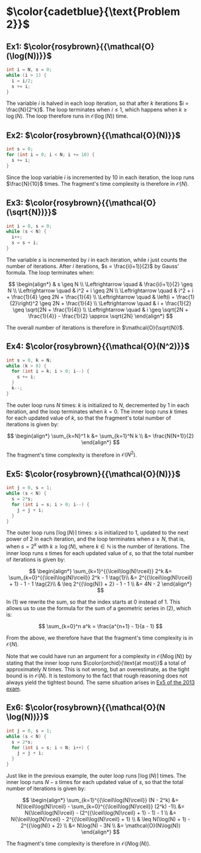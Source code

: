 # $\color{cadetblue}{\text{Problem 2}}$

## Ex1: $\color{rosybrown}{{\mathcal{O}(\log(N))}}$

```c
int i = N, s = 0;
while (i > 1) {
  i = i/2;
  s += i;
}
```

The variable $i$ is halved in each loop iteration, so that after $k$ iterations $i = \frac{N}{2^k}$. The loop terminates when $i \leq 1$, which happens when $k \geq \log(N)$. The loop therefore runs in $\mathcal{O}(\log(N))$ time.

## Ex2: $\color{rosybrown}{{\mathcal{O}(N)}}$

```c
int s = 0;
for (int i = 0; i < N; i += 10) {
  s += i;
}
```

Since the loop variable $i$ is incremented by 10 in each iteration, the loop runs $\frac{N}{10}$ times. The fragment's time complexity is therefore in $\mathcal{O}(N)$.

## Ex3: $\color{rosybrown}{{\mathcal{O}(\sqrt{N})}}$

```c
int i = 0, s = 0;
while (s < N) {
  i++;
  s = s + i;
}
```

The variable $s$ is incremented by $i$ in each iteration, while $i$ just counts the number of iterations. After $i$ iterations, $s = \frac{i(i+1)}{2}$ by Gauss' formula. The loop terminates when:

$$
\begin{align*}
& s \geq N \\
\Leftrightarrow \quad & \frac{i(i+1)}{2} \geq N \\
\Leftrightarrow \quad &  i^2 + i \geq 2N \\
\Leftrightarrow \quad & i^2 + i + \frac{1}{4} \geq 2N + \frac{1}{4} \\
\Leftrightarrow \quad & \left(i + \frac{1}{2}\right)^2 \geq 2N + \frac{1}{4} \\
\Leftrightarrow \quad & i + \frac{1}{2} \geq \sqrt{2N + \frac{1}{4}} \\
\Leftrightarrow \quad & i \geq \sqrt{2N + \frac{1}{4}} - \frac{1}{2} \approx \sqrt{2N}
\end{align*}
$$

The overall number of iterations is therefore in $\mathcal{O}(\sqrt{N})$.

## Ex4: $\color{rosybrown}{{\mathcal{O}(N^2)}}$

```c
int s = 0, k = N;
while (k > 0) {
  for (int i = k; i > 0; i--) {
    s += i;
  }
  k--;
}
```

The outer loop runs $N$ times: $k$ is initialized to $N$, decremented by $1$ in each iteration, and the loop terminates when $k = 0$. The inner loop runs $k$ times for each updated value of $k$, so that the fragment's total number of iterations is given by:

$$
\begin{align*}
\sum_{k=N}^1 k &= \sum_{k=1}^N k \\
&= \frac{N(N+1)}{2}
\end{align*}
$$

The fragment's time complexity is therefore in $\mathcal{O}(N^2)$.

## Ex5: $\color{rosybrown}{{\mathcal{O}(N)}}$

```c
int j = 0, s = 1;
while (s < N) {
  s = 2*s;
  for (int i = s; i > 0; i--) {
    j = j + i;
  }
}
```

The outer loop runs $\lceil\log(N)\rceil$ times: $s$ is initialized to $1$, updated to the next power of $2$ in each iteration, and the loop terminates when $s \geq N$, that is, when $s = 2^k$ with $k \geq \log(N)$, where $k \in \mathbb{N}$ is the number of iterations.
The inner loop runs $s$ times for each updated value of $s$, so that the total number of iterations is given by:

$$
\begin{align*}
\sum_{k=1}^{{\lceil\log(N)\rceil}} 2^k &= \sum_{k=0}^{{\lceil\log(N)\rceil}} 2^k - 1 \tag{1}\\
&= 2^{{\lceil\log(N)\rceil} + 1} - 1 - 1 \tag{2}\\
& \leq 2^{{\log(N)} + 2} - 1 - 1 \\
&= 4N - 2
\end{align*}
$$

In (1) we rewrite the sum, so that the index starts at $0$ instead of $1$. This allows us to use the formula for the sum of a geometric series in (2), which is:

$$
\sum_{k=0}^n a^k = \frac{a^{n+1} - 1}{a - 1}
$$

From the above, we therefore have that the fragment's time complexity is in $\mathcal{O}(N)$.

Note that we could have run an argument for a complexity in $\mathcal{O}(N \log(N))$ by stating that the inner loop runs $\color{orchid}{\text{at most}}$ a total of approximately $N$ times. This is not wrong, but an overestimate, as the tight bound is in $\mathcal{O}(N)$. It is testomony to the fact that rough reasoning does not always yield the tightest bound. The same situation arises in [Ex5 of the 2013 exam](https://github.com/pl3onasm/Imperative-programming/blob/main/IP-Finals/2013/problem3.md#ex5-colorrosybrownmathcalon).

## Ex6: $\color{rosybrown}{{\mathcal{O}(N \log(N))}}$

```c
int j = 0, s = 1;
while (s < N) {
  s = 2*s;
  for (int i = s; i < N; i++) {
    j = j + i;
  }
}
```

Just like in the previous example, the outer loop runs $\lceil\log(N)\rceil$ times. The inner loop runs $N - s$ times for each updated value of $s$, so that the total number of iterations is given by:

$$
\begin{align*}
\sum_{k=1}^{{\lceil\log(N)\rceil}} (N - 2^k) &= N{\lceil\log(N)\rceil} - \sum_{k=0}^{{\lceil\log(N)\rceil}} (2^k) -1\\
&= N{\lceil\log(N)\rceil} - (2^{{\lceil\log(N)\rceil} + 1} - 1) - 1 \\
&= N{\lceil\log(N)\rceil} - 2^{{\lceil\log(N)\rceil} + 1} \\
& \leq N(\log(N) + 1) - 2^{{\log(N)} + 2} \\
&= N\log(N) - 3N \\
&= \mathcal{O}(N\log(N))
\end{align*}
$$

The fragment's time complexity is therefore in $\mathcal{O}(N \log(N))$.
